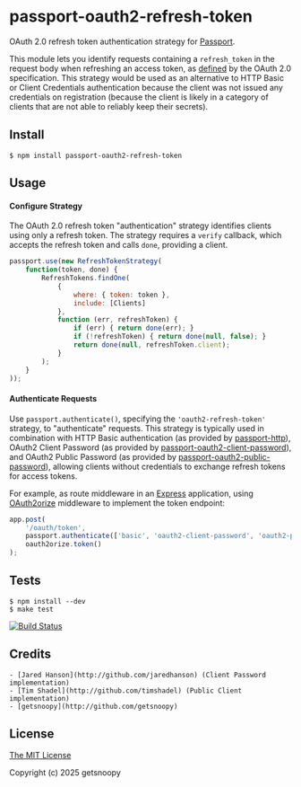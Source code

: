 # passport-oauth2-refresh-token

OAuth 2.0 refresh token authentication strategy for [Passport](https://github.com/jaredhanson/passport).

This module lets you identify requests containing a `refresh_token` in the
request body when refreshing an access token, as
[defined](https://datatracker.ietf.org/doc/html/rfc6749#section-6) by the OAuth
2.0 specification. This strategy would be used as an alternative to HTTP Basic
or Client Credentials authentication because the client was not issued any
credentials on registration (because the client is likely in a category of
clients that are not able to reliably keep their secrets).

## Install

```shell
$ npm install passport-oauth2-refresh-token
```

## Usage

#### Configure Strategy

The OAuth 2.0 refresh token "authentication" strategy identifies clients using
only a refresh token.  The strategy requires a `verify` callback, which accepts
the refresh token and calls `done`, providing a client.

```javascript
passport.use(new RefreshTokenStrategy(
	function(token, done) {
		RefreshTokens.findOne(
			{
				where: { token: token },
				include: [Clients]
			},
			function (err, refreshToken) {
				if (err) { return done(err); }
				if (!refreshToken) { return done(null, false); }
				return done(null, refreshToken.client);
			}
		);
	}
));
```

#### Authenticate Requests

Use `passport.authenticate()`, specifying the `'oauth2-refresh-token'`
strategy, to "authenticate" requests. This strategy is typically used in
combination with HTTP Basic authentication (as provided by [passport-http][http]),
OAuth2 Client Password (as provided by [passport-oauth2-client-password][pass]), and
OAuth2 Public Password (as provided by [passport-oauth2-public-password][public]),
allowing clients without credentials to exchange refresh tokens for access tokens.

[http]: https://github.com/jaredhanson/passport-http
[pass]: https://github.com/jaredhanson/passport-oauth2-client-password
[public]: https://github.com/timshadel/passport-oauth2-public-client

For example, as route middleware in an [Express](http://expressjs.com/)
application, using [OAuth2orize](https://github.com/jaredhanson/oauth2orize)
middleware to implement the token endpoint:

```javascript
app.post(
	'/oauth/token',
	passport.authenticate(['basic', 'oauth2-client-password', 'oauth2-public-client', 'oauth2-refresh-token'], { session: false }),
	oauth2orize.token()
);
```

## Tests

```shell
$ npm install --dev
$ make test
```

[![Build Status](https://secure.travis-ci.org/getsnoopy/passport-oauth2-refresh-token.png)](http://travis-ci.org/getsnoopy/passport-oauth2-refresh-token)

## Credits

	- [Jared Hanson](http://github.com/jaredhanson) (Client Password implementation)
	- [Tim Shadel](http://github.com/timshadel) (Public Client implementation)
	- [getsnoopy](http://github.com/getsnoopy)

## License

[The MIT License](http://opensource.org/licenses/MIT)

Copyright (c) 2025 getsnoopy

